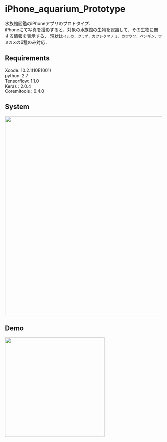 # iPhone_aquarium_Prototype
水族館図鑑のiPhoneアプリのプロトタイプ．  
iPhoneにて写真を撮影すると，対象の水族館の生物を認識して、その生物に関する情報を表示する．
現状は`イルカ，クラゲ，カクレクマノミ，カワウソ，ペンギン，ウミガメ`の6種のみ対応．

## Requirements
Xcode:                     10.2.1(10E1001)  
python:                    2.7  
Tensorflow:                1.1.0  
Keras      :               2.0.4  
Coremltools :              0.4.0  

## System
<img src="https://github.com/kazuki80/iPhone_aquarium_Prototype/blob/images/system.png" width="640px">

## Demo
<img src="https://github.com/kazuki80/iPhone_aquarium_Prototype/blob/images/demo_2.gif" width="320px">
